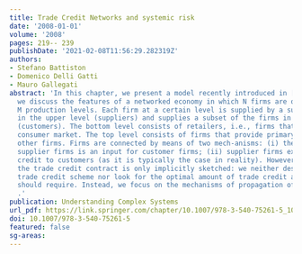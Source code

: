 ```yaml
---
title: Trade Credit Networks and systemic risk
date: '2008-01-01'
volume: '2008'
pages: 219-- 239
publishDate: '2021-02-08T11:56:29.282319Z'
authors:
- Stefano Battiston
- Domenico Delli Gatti
- Mauro Gallegati
abstract: 'In this chapter, we present a model recently introduced in [14, 16] and
  we discuss the features of a networked economy in which N firms are organised in
  M production levels. Each firm at a certain level is supplied by a subset of firms
  in the upper level (suppliers) and supplies a subset of the firms in the lower level
  (customers). The bottom level consists of retailers, i.e., firms that sell in the
  consumer market. The top level consists of firms that provide primary goods to the
  other firms. Firms are connected by means of two mech-anisms: (i) the output of
  supplier firms is an input for customer firms; (ii) supplier firms extend trade
  credit to customers (as it is typically the case in reality). However, in the model,
  the trade credit contract is only implicitly sketched: we neither design the optimal
  trade credit scheme nor look for the optimal amount of trade credit a customer firm
  should require. Instead, we focus on the mechanisms of propagation of bankruptcy
  .'
publication: Understanding Complex Systems
url_pdf: https://link.springer.com/chapter/10.1007/978-3-540-75261-5_10
doi: 10.1007/978-3-540-75261-5
featured: false
sg-areas:
---
```

